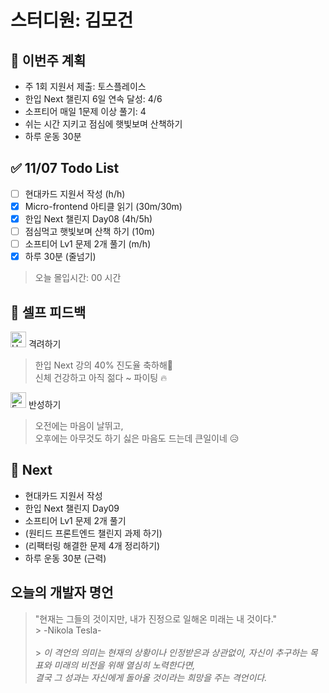 # 스터디원: 김모건

## 🚀 이번주 계획

- 주 1회 지원서 제출: 토스플레이스
- 한입 Next 챌린지 6일 연속 달성: 4/6
- 소프티어 매일 1문제 이상 풀기: 4
- 쉬는 시간 지키고 점심에 햇빛보며 산책하기
- 하루 운동 30분

## ✅ 11/07 Todo List

- [ ] 현대카드 지원서 작성 (h/h)
- [x] Micro-frontend 아티클 읽기 (30m/30m)
- [x] 한입 Next 챌린지 Day08 (4h/5h)
- [ ] 점심먹고 햇빛보며 산책 하기 (10m)
- [ ] 소프티어 Lv1 문제 2개 풀기 (m/h)
- [x] 하루 30분 (줄넘기)

> 오늘 몰입시간: 00 시간

## 🎉 셀프 피드백

<img src="https://raw.githubusercontent.com/Tarikul-Islam-Anik/Animated-Fluent-Emojis/master/Emojis/Smilies/Hugging%20Face.png" alt="Hugging Face" width="25" height="25"> 격려하기</img>

> 한입 Next 강의 40% 진도율 축하해🎈 <br>
> 신체 건강하고 아직 젊다 ~ 파이팅 🔥

<img src="https://raw.githubusercontent.com/Tarikul-Islam-Anik/Animated-Fluent-Emojis/master/Emojis/Smilies/Face%20with%20Monocle.png" alt="Face with Monocle" width="25" height="25"> 반성하기</img>

> 오전에는 마음이 날뛰고, <br>
> 오후에는 아무것도 하기 싫은 마음도 드는데 큰일이네 😥 <br>

## 🌱 Next

- 현대카드 지원서 작성
- 한입 Next 챌린지 Day09
- 소프티어 Lv1 문제 2개 풀기
- (원티드 프론트엔드 챌린지 과제 하기)
- (리팩터링 해결한 문제 4개 정리하기)
- 하루 운동 30분 (근력)

## 오늘의 개발자 명언

> "현재는 그들의 것이지만, 내가 진정으로 일해온 미래는 내 것이다." <br > > \-Nikola Tesla\- <br><br> > _이 격언의 의미는 현재의 상황이나 인정받은과 상관없이, 자신이 추구하는 목표와 미래의 비전을 위해 열심히 노력한다면, <br >
> 결국 그 성과는 자신에게 돌아올 것이라는 희망을 주는 격언이다._
